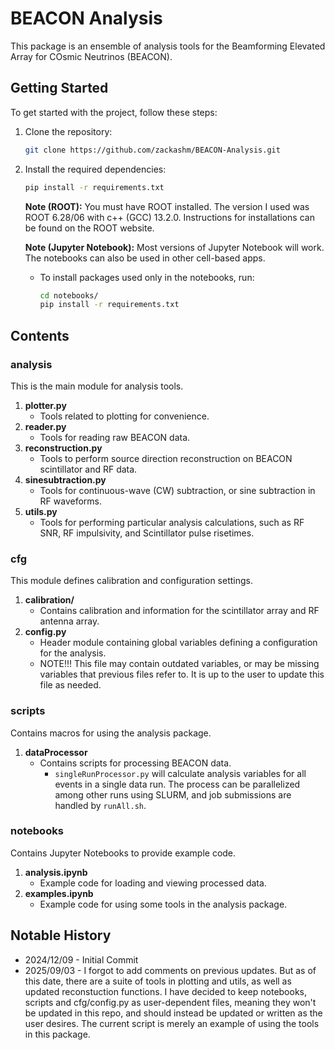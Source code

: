 # BEACON Analysis

This package is an ensemble of analysis tools for the Beamforming Elevated Array for COsmic Neutrinos (BEACON). 

## Getting Started
To get started with the project, follow these steps:

1. Clone the repository:
    ```bash
    git clone https://github.com/zackashm/BEACON-Analysis.git
    ```
2. Install the required dependencies:
    ```bash
    pip install -r requirements.txt
    ```
    
    **Note (ROOT):** You must have ROOT installed. The version I used was ROOT 6.28/06 with c++ (GCC) 13.2.0. Instructions for installations can be found on the ROOT website.

    **Note (Jupyter Notebook):** Most versions of Jupyter Notebook will work. The notebooks can also be used in other cell-based apps. 
    * To install packages used only in the notebooks, run:
        ```bash
        cd notebooks/
        pip install -r requirements.txt
        ```

## Contents

### analysis
This is the main module for analysis tools.
1. **plotter.py**
    * Tools related to plotting for convenience.
2. **reader.py**
    * Tools for reading raw BEACON data.
3. **reconstruction.py**
    * Tools to perform source direction reconstruction on BEACON scintillator and RF data.
4. **sinesubtraction.py**
    * Tools for continuous-wave (CW) subtraction, or sine subtraction in RF waveforms.
5. **utils.py**
    * Tools for performing particular analysis calculations, such as RF SNR, RF impulsivity, and Scintillator pulse risetimes.

### cfg
This module defines calibration and configuration settings.
1. **calibration/**
    * Contains calibration and information for the scintillator array and RF antenna array.
2. **config.py**
    * Header module containing global variables defining a configuration for the analysis.
    * NOTE!!! This file may contain outdated variables, or may be missing variables that previous files refer to. It is up to the user to update this file as needed.
  
### scripts
Contains macros for using the analysis package.
1. **dataProcessor**
    * Contains scripts for processing BEACON data.
        * `singleRunProcessor.py` will calculate analysis variables for all events in a single data run. The process can be parallelized among other runs using SLURM, and job submissions are handled by `runAll.sh`.
     
### notebooks
Contains Jupyter Notebooks to provide example code.
1. **analysis.ipynb**
    * Example code for loading and viewing processed data.
2. **examples.ipynb**
    * Example code for using some tools in the analysis package.


## Notable History
* 2024/12/09 - Initial Commit
* 2025/09/03 - I forgot to add comments on previous updates. But as of this date, there are a suite of tools in plotting and utils, as well as updated reconstuction functions. I have decided to keep notebooks, scripts and cfg/config.py as user-dependent files, meaning they won't be updated in this repo, and should instead be updated or written as the user desires. The current script is merely an example of using the tools in this package.